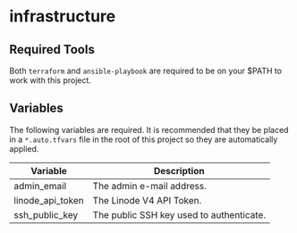 # infrastructure

## Required Tools
Both `terraform` and `ansible-playbook` are required to be on your $PATH to work with this project.

## Variables
The following variables are required. It is recommended that they be placed in a `*.auto.tfvars` file in the root of this project so they are automatically applied.

| Variable | Description |
| -------- | ----------- |
| admin_email | The admin e-mail address. |
| linode_api_token | The Linode V4 API Token. |
| ssh_public_key | The public SSH key used to authenticate. |
